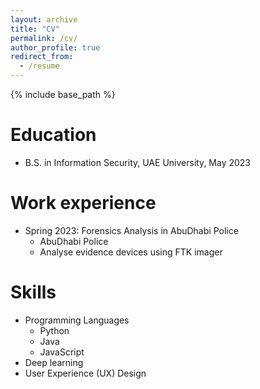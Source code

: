 ```yaml
---
layout: archive
title: "CV"
permalink: /cv/
author_profile: true
redirect_from:
  - /resume
---
```


{% include base_path %}

Education
======
* B.S. in Information Security, UAE University, May 2023

Work experience
======
* Spring 2023: Forensics Analysis in AbuDhabi Police
  * AbuDhabi Police
  * Analyse evidence devices using FTK imager
  
Skills
======
* Programming Languages
  * Python
  * Java
  * JavaScript
* Deep learning
* User Experience (UX) Design
